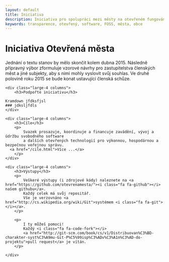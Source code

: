 ```yaml
---
layout: default
title: Iniciativa
description: Iniciativa pro spolupráci mezi městy na otevřeném fungování radnic
keywords: transparence, otevřený, software, FOSS, města, obce
---
```


# Iniciativa Otevřená města

Jednání o textu stanov by mělo skončit kolem dubna 2015. Následně přípravný výbor
zformuluje vzorové návrhy pro zastupitelstva členských měst a jiné subjekty,
aby s nimi mohly vyslovit svůj souhlas. Ve druhé polovině roku 2015 se bude konat
ustavující členská schůze.

<div class="row">

	<div class="large-4 columns">
		<h3>Podpořte iniciativu</h3>

    Kramdown jfdksfjsl
    ### jdksljfdls
	</div>

	<div class="large-4 columns">
		<h3>Cíle</h3>
		<p>
			Svazek prosazuje, koordinuje a financuje zavádění, vývoj a údržbu svobodného software
			a dalších otevřených technologií pro výkonnou, hospodárnou a bezpečnou veřejnou správu.
      <a href="/cile.html">Více ...</a>
		</p>
	</div>

	<div class="large-4 columns">
		<h3>Výstupy</h3>
		<p>
			Veškeré výstupy (i zdrojové kódy) naleznete na <a href="https://github.com/otevrenamesta/"><i class="fa fa-github"></i> našem githubu</a>.
			Každý celek má svůj repositář.
			Vše je verzovnáno <a href="http://cs.wikipedia.org/wiki/Git">systémem <i class="fa fa-git"></i></a>.
		</p>

		<p>
			I ty můžeš pomoci!
			Každý <i class="fa fa-code-fork"></i>
			<a href="http://git-scm.com/book/cs/v1/Distribuovan%C3%BD-charakter-syst%C3%A9mu-Git-P%C5%99isp%C3%ADv%C3%A1n%C3%AD-do-projektu">pull request</a> je vítán.
		</p>

	</div>

</div>
